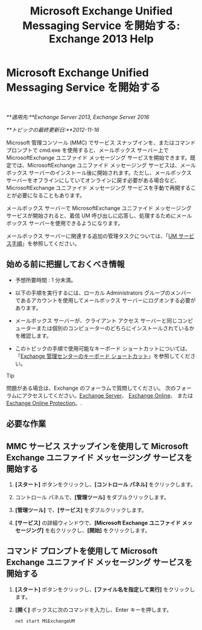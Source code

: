 ﻿---
title: 'Microsoft Exchange Unified Messaging Service を開始する: Exchange 2013 Help'
TOCTitle: Microsoft Exchange Unified Messaging Service を開始する
ms:assetid: b54008e6-172e-4435-8516-57cff740e89c
ms:mtpsurl: https://technet.microsoft.com/ja-jp/library/Bb124330(v=EXCHG.150)
ms:contentKeyID: 50555858
ms.date: 04/24/2018
mtps_version: v=EXCHG.150
ms.translationtype: HT
---

# Microsoft Exchange Unified Messaging Service を開始する

 

_**適用先:**Exchange Server 2013, Exchange Server 2016_

_**トピックの最終更新日:**2012-11-16_

Microsoft 管理コンソール (MMC) でサービス スナップインを、またはコマンド プロンプトで cmd.exe を使用すると、メールボックス サーバー上で MicrosoftExchange ユニファイド メッセージング サービスを開始できます。既定では、MicrosoftExchange ユニファイド メッセージング サービスは、メールボックス サーバーのインストール後に開始されます。ただし、メールボックス サーバーをオフラインにしていてオンラインに戻す必要がある場合など、MicrosoftExchange ユニファイド メッセージング サービスを手動で再開することが必要になることもあります。

メールボックス サーバーで MicrosoftExchange ユニファイド メッセージング サービスが開始されると、着信 UM 呼び出しに応答し、処理するためにメールボックス サーバーを使用できるようになります。

メールボックス サーバーに関連する追加の管理タスクについては、「[UM サービス手順](um-services-procedures-exchange-2013-help.md)」を参照してください。

## 始める前に把握しておくべき情報

  - 予想所要時間 : 1 分未満。

  - 以下の手順を実行するには、ローカル Administrators グループのメンバーであるアカウントを使用してメールボックス サーバーにログオンする必要があります。

  - メールボックス サーバーが、クライアント アクセス サーバーと同じコンピューターまたは個別のコンピューターのどちらにインストールされているかを確認します。

  - このトピックの手順で使用可能なキーボード ショートカットについては、「[Exchange 管理センターのキーボード ショートカット](keyboard-shortcuts-in-the-exchange-admin-center-exchange-online-protection-help.md)」を参照してください。


> [!TIP]
> 問題がある場合は、Exchange のフォーラムで質問してください。 次のフォーラムにアクセスしてください。<A href="https://go.microsoft.com/fwlink/p/?linkid=60612">Exchange Server</A>、 <A href="https://go.microsoft.com/fwlink/p/?linkid=267542">Exchange Online</A>、 または <A href="https://go.microsoft.com/fwlink/p/?linkid=285351">Exchange Online Protection</A>。.



## 必要な作業

## MMC サービス スナップインを使用して Microsoft Exchange ユニファイド メッセージング サービスを開始する

1.  **\[スタート\]** ボタンをクリックし、**\[コントロール パネル\]** をクリックします。

2.  コントロール パネルで、**\[管理ツール\]** をダブルクリックします。

3.  **\[管理ツール\]** で、**\[サービス\]** をダブルクリックします。

4.  **\[サービス\]** の詳細ウィンドウで、**\[Microsoft Exchange ユニファイド メッセージング\]** を右クリックし、**\[開始\]** をクリックします。

## コマンド プロンプトを使用して Microsoft Exchange ユニファイド メッセージング サービスを開始する

1.  **\[スタート\]** ボタンをクリックし、**\[ファイル名を指定して実行\]** をクリックします。

2.  **\[開く\]** ボックスに次のコマンドを入力し、Enter キーを押します。
    
        net start MSExchangeUM

